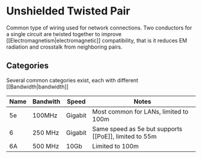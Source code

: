 # Unshielded Twisted Pair
Common type of wiring used for network connections. Two conductors for a single circuit are twisted together to improve [[Electromagnetism|electromagnetic]] compatibility, that is it reduces EM radiation and crosstalk from neighboring pairs.

## Categories
Several common categories exist, each with different [[Bandwidth|bandwidth]]

| Name | Bandwith | Speed   | Notes |
| ---- | -------- | ------- | ----- |
| 5e   | 100MHz   | Gigabit | Most common for LANs, limited to 100m |
| 6    | 250 MHz  | Gigabit | Same speed as 5e but supports [[PoE]], limited to 55m |
| 6A   | 500 MHz  | 10Gb    | Limited to 100m |